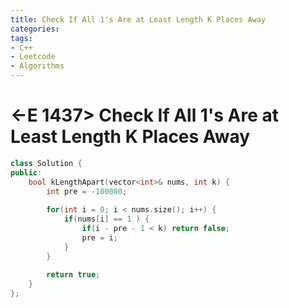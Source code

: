 ```yaml
---
title: Check If All 1's Are at Least Length K Places Away
categories:
tags:
- C++
- Leetcode
- Algorithms
---
```


# <-E 1437> Check If All 1's Are at Least Length K Places Away


```c++
class Solution {
public:
    bool kLengthApart(vector<int>& nums, int k) {
        int pre = -100000;
        
        for(int i = 0; i < nums.size(); i++) { 
            if(nums[i] == 1 ) {                
                if(i - pre - 1 < k) return false;
                pre = i;                
            }            
        }
        
        return true;
    }
};
```

